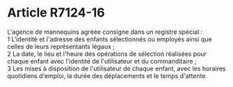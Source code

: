 # Article R7124-16

  
L'agence de mannequins agréée consigne dans un registre spécial :   
1 L'identité et l'adresse des enfants sélectionnés ou employés ainsi que celles de leurs représentants légaux ;   
2 La date, le lieu et l'heure des opérations de sélection réalisées pour chaque enfant avec l'identité de l'utilisateur et du commanditaire ;   
3 Les mises à disposition de l'utilisateur de chaque enfant, avec les horaires quotidiens d'emploi, la durée des déplacements et le temps d'attente.
